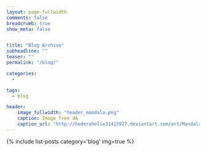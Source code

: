 ```yaml
---
layout: page-fullwidth
comments: false
breadcrumb: true
show_meta: false


title: "Blog Archive"
subheadline: ""
teaser: ""
permalink: "/blog/"

categories:
  - 

tags:
  - blog

header:
    image_fullwidth: "header_mandala.png"
    caption: Image from dA
    caption_url: "http://hederahelix31415927.deviantart.com/art/Mandala-372726557"
---
```


{% include list-posts category='blog' img=true %}